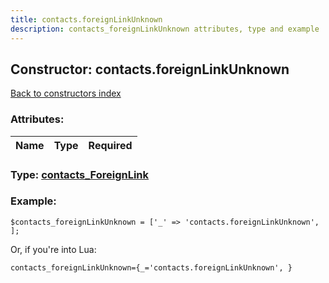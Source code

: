 ```yaml
---
title: contacts.foreignLinkUnknown
description: contacts_foreignLinkUnknown attributes, type and example
---
```

## Constructor: contacts.foreignLinkUnknown  
[Back to constructors index](index.md)



### Attributes:

| Name     |    Type       | Required |
|----------|:-------------:|---------:|



### Type: [contacts\_ForeignLink](../types/contacts_ForeignLink.md)


### Example:

```
$contacts_foreignLinkUnknown = ['_' => 'contacts.foreignLinkUnknown', ];
```  

Or, if you're into Lua:  


```
contacts_foreignLinkUnknown={_='contacts.foreignLinkUnknown', }

```


